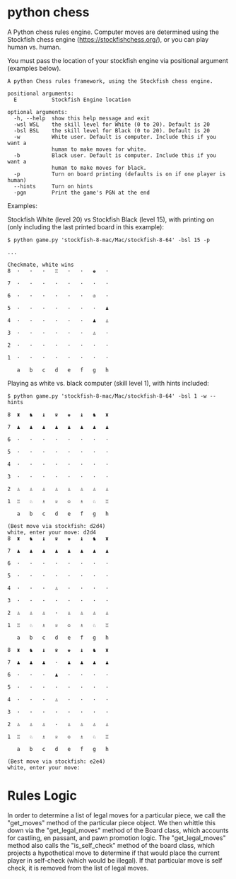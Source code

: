 # python chess
A Python chess rules engine. Computer moves are determined using the Stockfish chess engine (https://stockfishchess.org/), or you can play human vs. human.

You must pass the location of your stockfish engine via positional argument (examples below).


```
A python Chess rules framework, using the Stockfish chess engine.

positional arguments:
  E           Stockfish Engine location

optional arguments:
  -h, --help  show this help message and exit
  -wsl WSL    the skill level for White (0 to 20). Default is 20
  -bsl BSL    the skill level for Black (0 to 20). Default is 20
  -w          White user. Default is computer. Include this if you want a
              human to make moves for white.
  -b          Black user. Default is computer. Include this if you want a
              human to make moves for black.
  -p          Turn on board printing (defaults is on if one player is human)
  --hints     Turn on hints
  -pgn        Print the game's PGN at the end
```

Examples:

Stockfish White (level 20) vs Stockfish Black (level 15), with printing on (only including the last printed board in this example):
```
$ python game.py 'stockfish-8-mac/Mac/stockfish-8-64' -bsl 15 -p

...

Checkmate, white wins
8  ·   ·   ·   ♖   ·   ·   ♚   ·  

7  ·   ·   ·   ·   ·   ·   ·   ·  

6  ·   ·   ·   ·   ·   ·   ♔   ·  

5  ·   ·   ·   ·   ·   ·   ·   ♟  

4  ·   ·   ·   ·   ·   ·   ♟   ♙  

3  ·   ·   ·   ·   ·   ·   ♙   ·  

2  ·   ·   ·   ·   ·   ·   ·   ·  

1  ·   ·   ·   ·   ·   ·   ·   ·  

   a   b   c   d   e   f   g   h  

```

Playing as white vs. black computer (skill level 1), with hints included:
```
$ python game.py 'stockfish-8-mac/Mac/stockfish-8-64' -bsl 1 -w --hints

8  ♜   ♞   ♝   ♛   ♚   ♝   ♞   ♜  

7  ♟   ♟   ♟   ♟   ♟   ♟   ♟   ♟  

6  ·   ·   ·   ·   ·   ·   ·   ·  

5  ·   ·   ·   ·   ·   ·   ·   ·  

4  ·   ·   ·   ·   ·   ·   ·   ·  

3  ·   ·   ·   ·   ·   ·   ·   ·  

2  ♙   ♙   ♙   ♙   ♙   ♙   ♙   ♙  

1  ♖   ♘   ♗   ♕   ♔   ♗   ♘   ♖  

   a   b   c   d   e   f   g   h  

(Best move via stockfish: d2d4)
white, enter your move: d2d4
8  ♜   ♞   ♝   ♛   ♚   ♝   ♞   ♜  

7  ♟   ♟   ♟   ♟   ♟   ♟   ♟   ♟  

6  ·   ·   ·   ·   ·   ·   ·   ·  

5  ·   ·   ·   ·   ·   ·   ·   ·  

4  ·   ·   ·   ♙   ·   ·   ·   ·  

3  ·   ·   ·   ·   ·   ·   ·   ·  

2  ♙   ♙   ♙   ·   ♙   ♙   ♙   ♙  

1  ♖   ♘   ♗   ♕   ♔   ♗   ♘   ♖  

   a   b   c   d   e   f   g   h  

8  ♜   ♞   ♝   ♛   ♚   ♝   ♞   ♜  

7  ♟   ♟   ♟   ·   ♟   ♟   ♟   ♟  

6  ·   ·   ·   ♟   ·   ·   ·   ·  

5  ·   ·   ·   ·   ·   ·   ·   ·  

4  ·   ·   ·   ♙   ·   ·   ·   ·  

3  ·   ·   ·   ·   ·   ·   ·   ·  

2  ♙   ♙   ♙   ·   ♙   ♙   ♙   ♙  

1  ♖   ♘   ♗   ♕   ♔   ♗   ♘   ♖  

   a   b   c   d   e   f   g   h  

(Best move via stockfish: e2e4)
white, enter your move: 

```

# Rules Logic

In order to determine a list of legal moves for a particular piece, we call the "get_moves" method of the particular piece object. We then whittle this down via the "get_legal_moves" method of the Board class, which accounts for castling, en passant, and pawn promotion logic. The "get_legal_moves" method also calls the "is_self_check" method of the board class, which projects a hypothetical move to determine if that would place the current player in self-check (which would be illegal). If that particular move is self check, it is removed from the list of legal moves.
